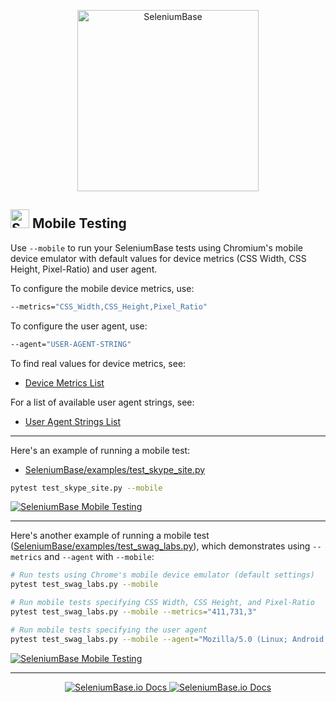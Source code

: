 <p align="center"><a href="https://github.com/seleniumbase/SeleniumBase/blob/master/README.md"><img src="https://cdn2.hubspot.net/hubfs/100006/images/SeleniumBaseText_F.png" alt="SeleniumBase" title="SeleniumBase" width="290" /></a></p>

<h2><img src="https://seleniumbase.io/img/sb_icon.png" title="SeleniumBase" width="30" /> Mobile Testing</h2>

Use ``--mobile`` to run your SeleniumBase tests using Chromium's mobile device emulator with default values for device metrics (CSS Width, CSS Height, Pixel-Ratio) and user agent.

To configure the mobile device metrics, use:
```bash
--metrics="CSS_Width,CSS_Height,Pixel_Ratio"
```

To configure the user agent, use:
```bash
--agent="USER-AGENT-STRING"
```

To find real values for device metrics, see:
* [Device Metrics List](https://gist.github.com/sidferreira/3f5fad525e99b395d8bd882ee0fd9d00)

For a list of available user agent strings, see:
* [User Agent Strings List](https://developers.whatismybrowser.com/useragents/explore/)

--------

Here's an example of running a mobile test:

* [SeleniumBase/examples/test_skype_site.py](https://github.com/seleniumbase/SeleniumBase/blob/master/examples/test_skype_site.py)

```bash
pytest test_skype_site.py --mobile
```
[<img src="https://cdn2.hubspot.net/hubfs/100006/images/skype_mobile_test_2.gif" title="SeleniumBase Mobile Testing">](https://cdn2.hubspot.net/hubfs/100006/images/skype_mobile_test_2.gif)

--------

Here's another example of running a mobile test ([SeleniumBase/examples/test_swag_labs.py](https://github.com/seleniumbase/SeleniumBase/blob/master/examples/test_swag_labs.py)), which demonstrates using ``--metrics`` and ``--agent`` with ``--mobile``:

```bash
# Run tests using Chrome's mobile device emulator (default settings)
pytest test_swag_labs.py --mobile

# Run mobile tests specifying CSS Width, CSS Height, and Pixel-Ratio
pytest test_swag_labs.py --mobile --metrics="411,731,3"

# Run mobile tests specifying the user agent
pytest test_swag_labs.py --mobile --agent="Mozilla/5.0 (Linux; Android 9; Pixel 3 XL)"
```
[<img src="https://cdn2.hubspot.net/hubfs/100006/images/swag_mobile.gif" title="SeleniumBase Mobile Testing">](https://cdn2.hubspot.net/hubfs/100006/images/swag_mobile.gif)

--------

<p align="center"><div align="center"><a href="https://seleniumbase.io">
<img src="https://img.shields.io/badge/docs-%20📓📖📚-11BBDD.svg" alt="SeleniumBase.io Docs" />
</a> <a href="https://github.com/seleniumbase/SeleniumBase"><img src="https://img.shields.io/badge/✅%20💛%20View%20Code-on%20GitHub%20🌎%20🚀-02A79E.svg" alt="SeleniumBase.io Docs" /></a></div></p>

